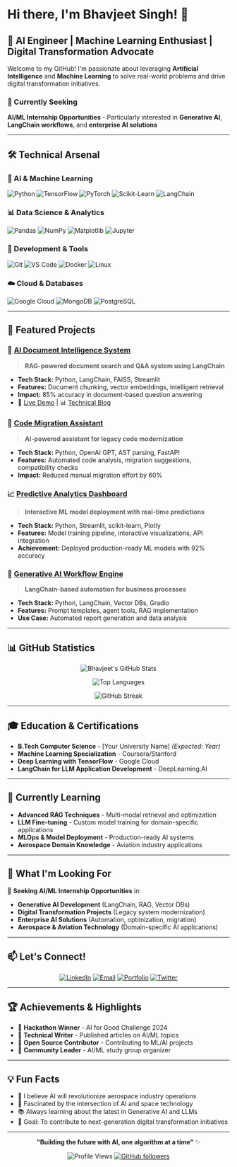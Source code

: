 # Hi there, I'm Bhavjeet Singh! 👋

## 🚀 AI Engineer | Machine Learning Enthusiast | Digital Transformation Advocate

Welcome to my GitHub! I'm passionate about leveraging **Artificial Intelligence** and **Machine Learning** to solve real-world problems and drive digital transformation initiatives.

### 🎯 Currently Seeking
**AI/ML Internship Opportunities** - Particularly interested in **Generative AI**, **LangChain workflows**, and **enterprise AI solutions**

---

## 🛠️ Technical Arsenal

### 🤖 AI & Machine Learning
![Python](https://img.shields.io/badge/-Python-3776AB?style=flat-square&logo=python&logoColor=white)
![TensorFlow](https://img.shields.io/badge/-TensorFlow-FF6F00?style=flat-square&logo=tensorflow&logoColor=white)
![PyTorch](https://img.shields.io/badge/-PyTorch-EE4C2C?style=flat-square&logo=pytorch&logoColor=white)
![Scikit-Learn](https://img.shields.io/badge/-Scikit%20Learn-F7931E?style=flat-square&logo=scikit-learn&logoColor=white)
![LangChain](https://img.shields.io/badge/-LangChain-000000?style=flat-square&logo=chainlink&logoColor=white)

### 📊 Data Science & Analytics
![Pandas](https://img.shields.io/badge/-Pandas-150458?style=flat-square&logo=pandas&logoColor=white)
![NumPy](https://img.shields.io/badge/-NumPy-013243?style=flat-square&logo=numpy&logoColor=white)
![Matplotlib](https://img.shields.io/badge/-Matplotlib-11557c?style=flat-square&logo=plotly&logoColor=white)
![Jupyter](https://img.shields.io/badge/-Jupyter-F37626?style=flat-square&logo=jupyter&logoColor=white)

### 🔧 Development & Tools
![Git](https://img.shields.io/badge/-Git-F05032?style=flat-square&logo=git&logoColor=white)
![VS Code](https://img.shields.io/badge/-VS%20Code-007ACC?style=flat-square&logo=visual-studio-code&logoColor=white)
![Docker](https://img.shields.io/badge/-Docker-2496ED?style=flat-square&logo=docker&logoColor=white)
![Linux](https://img.shields.io/badge/-Linux-FCC624?style=flat-square&logo=linux&logoColor=black)

### ☁️ Cloud & Databases
![Google Cloud](https://img.shields.io/badge/-Google%20Cloud-4285F4?style=flat-square&logo=google-cloud&logoColor=white)
![MongoDB](https://img.shields.io/badge/-MongoDB-47A248?style=flat-square&logo=mongodb&logoColor=white)
![PostgreSQL](https://img.shields.io/badge/-PostgreSQL-336791?style=flat-square&logo=postgresql&logoColor=white)

---

## 🌟 Featured Projects

### 🤖 [AI Document Intelligence System](https://github.com/bhavjeetsingh/ai-document-intelligence)
> **RAG-powered document search and Q&A system using LangChain**
- **Tech Stack:** Python, LangChain, FAISS, Streamlit
- **Features:** Document chunking, vector embeddings, intelligent retrieval
- **Impact:** 85% accuracy in document-based question answering
- 🔗 [Live Demo](https://your-demo-link.com) | 📊 [Technical Blog](https://your-blog-link.com)

### 🔄 [Code Migration Assistant](https://github.com/bhavjeetsingh/code-migration-ai)
> **AI-powered assistant for legacy code modernization**
- **Tech Stack:** Python, OpenAI GPT, AST parsing, FastAPI
- **Features:** Automated code analysis, migration suggestions, compatibility checks
- **Impact:** Reduced manual migration effort by 60%

### 📈 [Predictive Analytics Dashboard](https://github.com/bhavjeetsingh/predictive-dashboard)
> **Interactive ML model deployment with real-time predictions**
- **Tech Stack:** Python, Streamlit, scikit-learn, Plotly
- **Features:** Model training pipeline, interactive visualizations, API integration
- **Achievement:** Deployed production-ready ML models with 92% accuracy

### 🧠 [Generative AI Workflow Engine](https://github.com/bhavjeetsingh/genai-workflow)
> **LangChain-based automation for business processes**
- **Tech Stack:** Python, LangChain, Vector DBs, Gradio
- **Features:** Prompt templates, agent tools, RAG implementation
- **Use Case:** Automated report generation and data analysis

---

## 📊 GitHub Statistics

<div align="center">
  
![Bhavjeet's GitHub Stats](https://github-readme-stats.vercel.app/api?username=bhavjeetsingh&show_icons=true&theme=tokyonight&count_private=true)

![Top Languages](https://github-readme-stats.vercel.app/api/top-langs/?username=bhavjeetsingh&layout=compact&theme=tokyonight)

![GitHub Streak](https://github-readme-streak-stats.herokuapp.com/?user=bhavjeetsingh&theme=tokyonight)

</div>

---

## 🎓 Education & Certifications

- **B.Tech Computer Science** - [Your University Name] *(Expected: Year)*
- **Machine Learning Specialization** - Coursera/Stanford
- **Deep Learning with TensorFlow** - Google Cloud
- **LangChain for LLM Application Development** - DeepLearning.AI

---

## 🌱 Currently Learning

- **Advanced RAG Techniques** - Multi-modal retrieval and optimization
- **LLM Fine-tuning** - Custom model training for domain-specific applications  
- **MLOps & Model Deployment** - Production-ready AI systems
- **Aerospace Domain Knowledge** - Aviation industry applications

---

## 💼 What I'm Looking For

🎯 **Seeking AI/ML Internship Opportunities** in:
- **Generative AI Development** (LangChain, RAG, Vector DBs)
- **Digital Transformation Projects** (Legacy system modernization)
- **Enterprise AI Solutions** (Automation, optimization, migration)
- **Aerospace & Aviation Technology** (Domain-specific AI applications)

---

## 📫 Let's Connect!

<div align="center">

[![LinkedIn](https://img.shields.io/badge/-LinkedIn-0077B5?style=for-the-badge&logo=linkedin&logoColor=white)](https://linkedin.com/in/bhavjeet-singh)
[![Email](https://img.shields.io/badge/-Email-D14836?style=for-the-badge&logo=gmail&logoColor=white)](mailto:bhavjeet.singh@email.com)
[![Portfolio](https://img.shields.io/badge/-Portfolio-000000?style=for-the-badge&logo=github&logoColor=white)](https://bhavjeetsingh.github.io)
[![Twitter](https://img.shields.io/badge/-Twitter-1DA1F2?style=for-the-badge&logo=twitter&logoColor=white)](https://twitter.com/bhavjeet_singh)

</div>

---

## 🏆 Achievements & Highlights

- 🥇 **Hackathon Winner** - AI for Good Challenge 2024
- 📝 **Technical Writer** - Published articles on AI/ML topics
- 🎯 **Open Source Contributor** - Contributing to ML/AI projects
- 🌟 **Community Leader** - AI/ML study group organizer

---

## 💡 Fun Facts

- 🤖 I believe AI will revolutionize aerospace industry operations
- 🚀 Fascinated by the intersection of AI and space technology  
- 📚 Always learning about the latest in Generative AI and LLMs
- 🎯 Goal: To contribute to next-generation digital transformation initiatives

---

<div align="center">

**"Building the future with AI, one algorithm at a time"** ✨

![Profile Views](https://komarev.com/ghpvc/?username=bhavjeetsingh&color=brightgreen&style=flat-square)
[![GitHub followers](https://img.shields.io/github/followers/bhavjeetsingh?style=social)](https://github.com/bhavjeetsingh)

</div>
